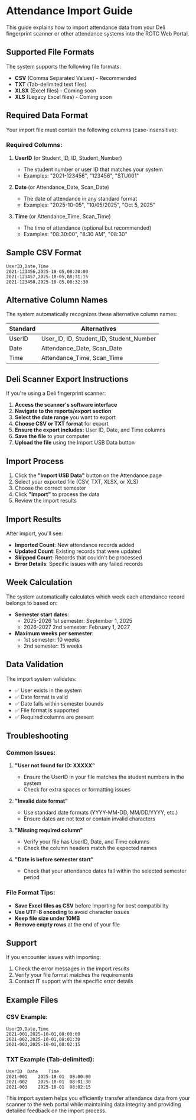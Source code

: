 # Attendance Import Guide

This guide explains how to import attendance data from your Deli fingerprint scanner or other attendance systems into the ROTC Web Portal.

## Supported File Formats

The system supports the following file formats:
- **CSV** (Comma Separated Values) - Recommended
- **TXT** (Tab-delimited text files)
- **XLSX** (Excel files) - Coming soon
- **XLS** (Legacy Excel files) - Coming soon

## Required Data Format

Your import file must contain the following columns (case-insensitive):

### Required Columns:
1. **UserID** (or Student_ID, ID, Student_Number)
   - The student number or user ID that matches your system
   - Examples: "2021-123456", "123456", "STU001"

2. **Date** (or Attendance_Date, Scan_Date)
   - The date of attendance in any standard format
   - Examples: "2025-10-05", "10/05/2025", "Oct 5, 2025"

3. **Time** (or Attendance_Time, Scan_Time)
   - The time of attendance (optional but recommended)
   - Examples: "08:30:00", "8:30 AM", "08:30"

## Sample CSV Format

```csv
UserID,Date,Time
2021-123456,2025-10-05,08:30:00
2021-123457,2025-10-05,08:31:15
2021-123458,2025-10-05,08:32:30
```

## Alternative Column Names

The system automatically recognizes these alternative column names:

| Standard | Alternatives |
|----------|-------------|
| UserID | User_ID, ID, Student_ID, Student_Number |
| Date | Attendance_Date, Scan_Date |
| Time | Attendance_Time, Scan_Time |

## Deli Scanner Export Instructions

If you're using a Deli fingerprint scanner:

1. **Access the scanner's software interface**
2. **Navigate to the reports/export section**
3. **Select the date range** you want to export
4. **Choose CSV or TXT format** for export
5. **Ensure the export includes:** User ID, Date, and Time columns
6. **Save the file** to your computer
7. **Upload the file** using the Import USB Data button

## Import Process

1. Click the **"Import USB Data"** button on the Attendance page
2. Select your exported file (CSV, TXT, XLSX, or XLS)
3. Choose the correct semester
4. Click **"Import"** to process the data
5. Review the import results

## Import Results

After import, you'll see:
- **Imported Count**: New attendance records added
- **Updated Count**: Existing records that were updated
- **Skipped Count**: Records that couldn't be processed
- **Error Details**: Specific issues with any failed records

## Week Calculation

The system automatically calculates which week each attendance record belongs to based on:
- **Semester start dates**:
  - 2025-2026 1st semester: September 1, 2025
  - 2026-2027 2nd semester: February 1, 2027
- **Maximum weeks per semester**:
  - 1st semester: 10 weeks
  - 2nd semester: 15 weeks

## Data Validation

The import system validates:
- ✅ User exists in the system
- ✅ Date format is valid
- ✅ Date falls within semester bounds
- ✅ File format is supported
- ✅ Required columns are present

## Troubleshooting

### Common Issues:

1. **"User not found for ID: XXXXX"**
   - Ensure the UserID in your file matches the student numbers in the system
   - Check for extra spaces or formatting issues

2. **"Invalid date format"**
   - Use standard date formats (YYYY-MM-DD, MM/DD/YYYY, etc.)
   - Ensure dates are not text or contain invalid characters

3. **"Missing required column"**
   - Verify your file has UserID, Date, and Time columns
   - Check the column headers match the expected names

4. **"Date is before semester start"**
   - Check that your attendance dates fall within the selected semester period

### File Format Tips:

- **Save Excel files as CSV** before importing for best compatibility
- **Use UTF-8 encoding** to avoid character issues
- **Keep file size under 10MB**
- **Remove empty rows** at the end of your file

## Support

If you encounter issues with importing:
1. Check the error messages in the import results
2. Verify your file format matches the requirements
3. Contact IT support with the specific error details

## Example Files

### CSV Example:
```csv
UserID,Date,Time
2021-001,2025-10-01,08:00:00
2021-002,2025-10-01,08:01:30
2021-003,2025-10-01,08:02:15
```

### TXT Example (Tab-delimited):
```
UserID	Date	Time
2021-001	2025-10-01	08:00:00
2021-002	2025-10-01	08:01:30
2021-003	2025-10-01	08:02:15
```

This import system helps you efficiently transfer attendance data from your scanner to the web portal while maintaining data integrity and providing detailed feedback on the import process.